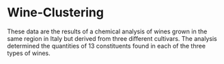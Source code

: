 # Wine-Clustering
These data are the results of a chemical analysis of wines grown in the same region in Italy but derived from three different cultivars. The analysis determined the quantities of 13 constituents found in each of the three types of wines.

